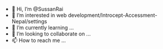 - 👋 Hi, I’m @SussanRai
- 👀 I’m interested in web development/Introcept-Accessment-Nepal/settings
- 🌱 I’m currently learning ...
- 💞️ I’m looking to collaborate on ...
- 📫 How to reach me ...

<!---
SliceCut/SliceCut is a ✨ special ✨ repository because its `README.md` (this file) appears on your GitHub profile.
You can click the Preview link to take a look at your changes.
--->
